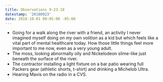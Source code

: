 ```yaml
---
title: Observations 9-23-18
datestamp: '20180923'
date: 2018-10-01 00:05:00 -05:00
---
```


- Going for a walk along the river with a friend, an activity I never imagined myself doing *on my own volition* as a kid but which feels like a vital part of mental healthcare today. How those little things feel more important to me now, even as a very young adult.
- The moss, looking abnormally oily and Nickelodeon slime-like just beneath the surface of the river.
- The contractor installing a light fixture on a bar patio wearing full Packers gear (athletic shorts, t-shirt) and drinking a Michelob Ultra.
- Hearing Mavis on the radio in a CVS.
